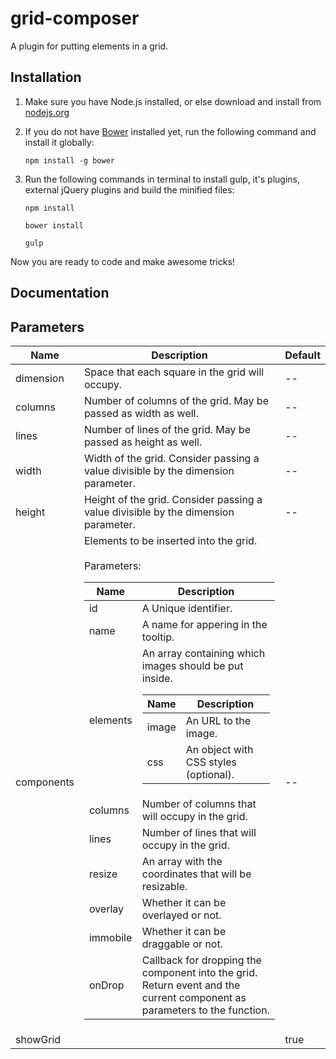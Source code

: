 grid-composer
=============

A plugin for putting elements in a grid.


Installation
-------------

1. Make sure you have Node.js installed, or else download and install from [nodejs.org](http://nodejs.org)
2. If you do not have [Bower](http://bower.io/) installed yet, run the following command and install it globally:

	`npm install -g bower`

3. Run the following commands in terminal to install gulp, it's plugins, external jQuery plugins and build the minified files:

	`npm install` 

	`bower install` 

	`gulp` 

Now you are ready to code and make awesome tricks!


Documentation
--------------

## Parameters

<table>
	<thead>
		<tr>
			<th>Name</th>
			<th>Description</th>
			<th>Default</th>
		</tr>
	</thead>
	<tbody>
		<tr>
			<td>dimension</td>
			<td>Space that each square in the grid will occupy.</td>
			<td>--</td>
		</tr>
		<tr>
			<td>columns</td>
			<td>Number of columns of the grid. May be passed as width as well.</td>
			<td>--</td>
		</tr>
		<tr>
			<td>lines</td>
			<td>Number of lines of the grid. May be passed as height as well.</td>
			<td>--</td>
		</tr>
		<tr>
			<td>width</td>
			<td>Width of the grid. Consider passing a value divisible by the dimension parameter.</td>
			<td>--</td>
		</tr>
		<tr>
			<td>height</td>
			<td>Height of the grid. Consider passing a value divisible by the dimension parameter.</td>
			<td>--</td>
		</tr>
		<tr>
			<td>components</td>
			<td>
				Elements to be inserted into the grid. <br><br>Parameters:
				<table>
					<thead>
						<tr>
							<th>Name</th>
							<th>Description</th>
						</tr>
					</thead>
					<tbody>
						<tr>
							<td>id</td>
							<td>A Unique identifier.</td>
						</tr>
						<tr>
							<td>name</td>
							<td>A name for appering in the tooltip.</td>
						</tr>
						<tr>
							<td>elements</td>
							<td>An array containing which images should be put inside.
								<table>
									<thead>
										<tr>
											<th>Name</th>
											<th>Description</th>
										</tr>
									</thead>
									<tbody>
										<tr>
											<td>image</td>
											<td>An URL to the image.</td>
										</tr>
										<tr>
											<td>css</td>
											<td>An object with CSS styles (optional).</td>
										</tr>
									</tbody>
								</table>
							</td>
						</tr>
						<tr>
							<td>columns</td>
							<td>Number of columns that will occupy in the grid.</td>
						</tr>
						<tr>
							<td>lines</td>
							<td>Number of lines that will occupy in the grid.</td>
						</tr>
						<tr>
							<td>resize</td>
							<td>An array with the coordinates that will be resizable.</td>
						</tr>
						<tr>
							<td>overlay</td>
							<td>Whether it can be overlayed or not.</td>
						</tr>
						<tr>
							<td>immobile</td>
							<td>Whether it can be draggable or not.</td>
						</tr>
						<tr>
							<td>onDrop</td>
							<td>Callback for dropping the component into the grid. Return event and the current component as parameters to the function.</td>
						</tr>
					</tbody>
				</table>
			</td>
			<td>--</td>
		</tr>
		<tr>
			<td>showGrid</td>
			<td></td>
			<td>true</td>
		</tr>
	</tbody>
</table>